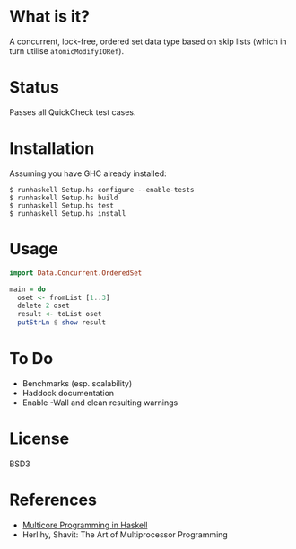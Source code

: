 What is it?
===========

A concurrent, lock-free, ordered set data type based on skip lists (which in
turn utilise `atomicModifyIORef`).


Status
======

Passes all QuickCheck test cases.


Installation
============

Assuming you have GHC already installed:

    $ runhaskell Setup.hs configure --enable-tests
    $ runhaskell Setup.hs build
    $ runhaskell Setup.hs test
    $ runhaskell Setup.hs install


Usage
=====

```haskell
import Data.Concurrent.OrderedSet

main = do
  oset <- fromList [1..3]
  delete 2 oset
  result <- toList oset
  putStrLn $ show result
```


To Do
=====

* Benchmarks (esp. scalability)
* Haddock documentation
* Enable -Wall and clean resulting warnings


License
=======

BSD3


References
==========

* [Multicore Programming in Haskell](http://www.infoq.com/presentations/Multicore-Programming-in-Haskell)
* Herlihy, Shavit: The Art of Multiprocessor Programming
